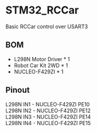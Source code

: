 # STM32_RCCar
Basic RCCar control over USART3

## BOM
- L298N Motor Driver * 1
- Robot Car Kit 2WD * 1
- NUCLEO-F429ZI * 1

## Pinout
L298N IN1 - NUCLEO-F429ZI PE10</br>
L298N IN2 - NUCLEO-F429ZI PE12</br>
L298N IN3 - NUCLEO-F429ZI PE14</br>
L298N IN4 - NUCLEO-F429ZI PE15</br>

